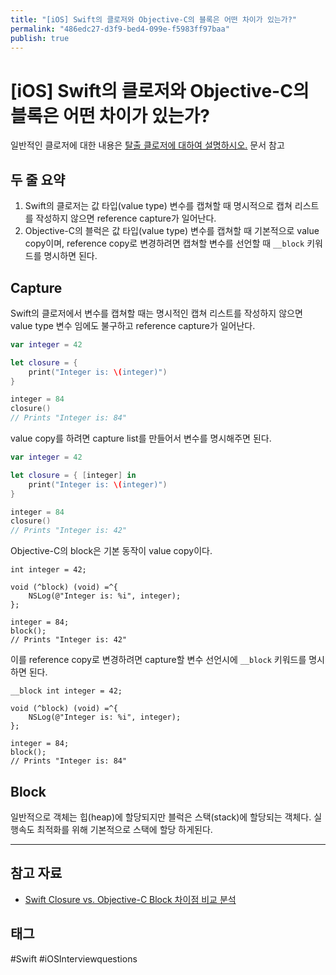 ```yaml
---
title: "[iOS] Swift의 클로저와 Objective-C의 블록은 어떤 차이가 있는가?"
permalink: "486edc27-d3f9-bed4-099e-f5983ff97baa"
publish: true
---
```


# \[iOS] Swift의 클로저와 Objective-C의 블록은 어떤 차이가 있는가?

일반적인 클로저에 대한 내용은 [탈출 클로저에 대하여 설명하시오.](./Escaping-Closure.md) 문서 참고

## 두 줄 요약

1. Swift의 클로저는 값 타입(value type) 변수를 캡쳐할 때 명시적으로 캡쳐 리스트를 작성하지 않으면 reference capture가 일어난다.
2. Objective-C의 블럭은 값 타입(value type) 변수를 캡쳐할 때 기본적으로 value copy이며, reference copy로 변경하려면 캡쳐할 변수를 선언할 때 `__block` 키워드를 명시하면 된다.

## Capture

Swift의 클로저에서 변수를 캡쳐할 때는 명시적인 캡쳐 리스트를 작성하지 않으면 value type 변수 임에도 불구하고 reference capture가 일어난다.

```swift
var integer = 42

let closure = {
	print("Integer is: \(integer)")
}

integer = 84
closure()
// Prints "Integer is: 84"
```

value copy를 하려면 capture list를 만들어서 변수를 명시해주면 된다.

```swift
var integer = 42

let closure = { [integer] in
	print("Integer is: \(integer)")
}

integer = 84
closure()
// Prints "Integer is: 42"
```

Objective-C의 block은 기본 동작이 value copy이다.

```objc
int integer = 42;

void (^block) (void) =^{
	NSLog(@"Integer is: %i", integer);
};

integer = 84;
block();
// Prints "Integer is: 42"
```

이를 reference copy로 변경하려면 capture할 변수 선언시에 `__block` 키워드를 명시하면 된다.

```objc
__block int integer = 42;

void (^block) (void) =^{
	NSLog(@"Integer is: %i", integer);
};

integer = 84;
block();
// Prints "Integer is: 84"
```

## Block

일반적으로 객체는 힙(heap)에 할당되지만 블럭은 스택(stack)에 할당되는 객체다. 실행속도 최적화를 위해 기본적으로 스택에 할당 하게된다.

---

## 참고 자료

- [Swift Closure vs. Objective-C Block 차이점 비교 분석](https://www.letmecompile.com/swift-closure-vs-objective-c-block/)

## 태그

#Swift #iOSInterviewquestions